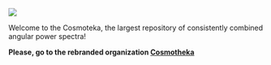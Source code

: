 ![](https://raw.githubusercontent.com/Cosmotheka/Cosmotheka_tutorials/master/docs/src/assets/cosmoteka_logo.png)

Welcome to the Cosmoteka, the largest repository of consistently combined angular power spectra! 

**Please, go to the rebranded organization [Cosmotheka](https://github.com/Cosmotheka/Cosmotheka)**
